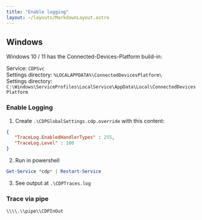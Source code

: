 ```yaml
---
title: "Enable logging"
layout: ~/layouts/MarkdownLayout.astro
---
```


## Windows
Windows 10 / 11 has the Connected-Devices-Platform build-in:

Service: `CDPSvc`   
Settings directory: `%LOCALAPPDATA%\ConnectedDevicesPlatform\`    
Settings directory: `C:\Windows\ServiceProfiles\LocalService\AppData\Local\ConnectedDevicesPlatform`    

### Enable Logging
 1. Create `.\CDPGlobalSettings.cdp.override` with this content:
```json
{
   "TraceLog.EnabledHandlerTypes" : 255,
   "TraceLog.Level" : 100
}
```
 2. Run in powershell
```powershell
Get-Service *cdp* | Restart-Service
```
 3. See output at `.\CDPTraces.log`   

### Trace via pipe
```
\\\\.\\pipe\\CDPInOut
```
